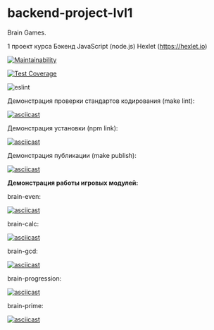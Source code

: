 # backend-project-lvl1
Brain Games.

1 проект курса Бэкенд JavaScript (node.js) Hexlet (https://hexlet.io)

[![Maintainability](https://api.codeclimate.com/v1/badges/f2f4e603ea388912fb0e/maintainability)](https://codeclimate.com/github/svezr/backend-project-lvl1/maintainability)

[![Test Coverage](https://api.codeclimate.com/v1/badges/f2f4e603ea388912fb0e/test_coverage)](https://codeclimate.com/github/svezr/backend-project-lvl1/test_coverage)

![eslint](https://github.com/svezr/backend-project-lvl1/workflows/make_lint/badge.svg)

Демонстрация проверки стандартов кодирования (make lint):

[![asciicast](https://asciinema.org/a/JSEdlNgnXxqJUEFGj2YYE8N3Q.svg)](https://asciinema.org/a/JSEdlNgnXxqJUEFGj2YYE8N3Q)

Демонстрация установки (npm link):

[![asciicast](https://asciinema.org/a/eH3TgtOYg6Z2F5Eo0eyJj6Phz.svg)](https://asciinema.org/a/eH3TgtOYg6Z2F5Eo0eyJj6Phz)

Демонстрация публикации (make publish):

[![asciicast](https://asciinema.org/a/qsbdq8HdEzAmamOhtCKi6uqfq.svg)](https://asciinema.org/a/qsbdq8HdEzAmamOhtCKi6uqfq)

**Демонстрация работы игровых модулей:**

brain-even:

[![asciicast](https://asciinema.org/a/rdoZbP950wdawjPyBOeNM9b9A.svg)](https://asciinema.org/a/rdoZbP950wdawjPyBOeNM9b9A)

brain-calc:

[![asciicast](https://asciinema.org/a/c2cF06RnOJTq5U8chFbv9UWtD.svg)](https://asciinema.org/a/c2cF06RnOJTq5U8chFbv9UWtD)

brain-gcd:

[![asciicast](https://asciinema.org/a/tRG0ueHhD7V9GfL3eCbzU1NzN.svg)](https://asciinema.org/a/tRG0ueHhD7V9GfL3eCbzU1NzN)

brain-progression:

[![asciicast](https://asciinema.org/a/L84SUswrxkv1heVDjyuGVEfcH.svg)](https://asciinema.org/a/L84SUswrxkv1heVDjyuGVEfcH)

brain-prime:

[![asciicast](https://asciinema.org/a/SH7mgp4wZe1qjRctHHM7fHsrH.svg)](https://asciinema.org/a/SH7mgp4wZe1qjRctHHM7fHsrH)

